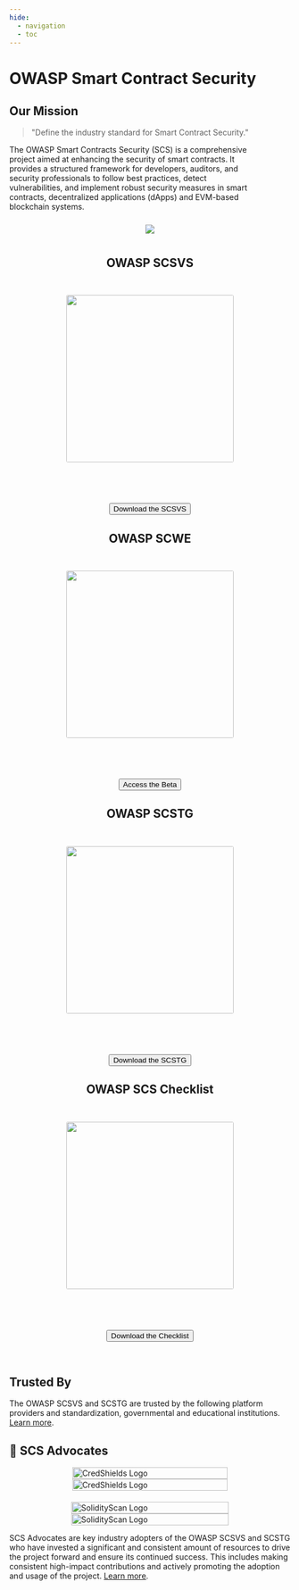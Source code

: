 ```yaml
---
hide:
  - navigation
  - toc
---
```


# OWASP Smart Contract Security

## Our Mission

<div class="scs-flex-container">

<div>
<blockquote>"Define the industry standard for Smart Contract Security."</blockquote>

<p style="padding-right: 4em;">The OWASP Smart Contracts Security (SCS) is a comprehensive project aimed at enhancing the security of smart contracts. It provides a structured framework for developers, auditors, and security professionals to follow best practices, detect vulnerabilities, and implement robust security measures in smart contracts, decentralized applications (dApps) and EVM-based blockchain systems.</p>
</div>

<center>
<img style="padding: 10px; max-width: 250px" src="assets/logo.svg" />
</center>

</div>

<div class="scs-flex-container" style="margin-top: 2em;">

<center>

<h2>OWASP SCSVS</h2>

<a href="../SCSVS"><img style="border-radius: 3px; margin: 2em;" width="300px" class="grow" src="assets/scsvs_cover.png"></a>

<br>

<button class="scs-button" onclick="window.location.href='https://github.com/OWASP/owasp-scsvs/releases/download/v0.0.1/OWASP_Smart_Contract_Security_Verification_Standard-0.0.1_en.pdf';"> Download the SCSVS</button>

</center>

<center>

<h2>OWASP SCWE</h2>

<a href="../SCWE"><img style="border-radius: 3px; margin: 2em;" width="300px" class="grow" src="assets/scwe_cover.png"></a>

<br>

<button class="scs-button" onclick="window.location.href='../SCWE';"> Access the Beta</button>

</center>

<center>

<h2>OWASP SCSTG</h2>

<a href="../SCSTG"><img style="border-radius: 3px; margin: 2em;" width="300px" class="grow"  src="assets/scstg_cover.png" /></a>

<br>

<button class="scs-button" onclick="window.location.href='https://github.com/OWASP/owasp-scstg/releases/download/v0.0.1/OWASP_Smart_Contract_Security_Testing_Guide_v0.0.1.pdf';"> Download the SCSTG</button>
</center>

<center>

<h2>OWASP SCS Checklist</h2>

<a href="../checklists"><img style="border-radius: 3px; margin: 2em;" width="300px" class="grow"  src="assets/scs_checklist.png" /></a>

<br>

<button class="scs-button" onclick="window.location.href='https://docs.google.com/spreadsheets/d/1Lx4v_dz9he42W0Tyj4gd_2vRhdud1N1rAg3UYv3pT3s/edit?gid=2037255517#gid=2037255517';"> Download the Checklist</button>

</center>

</div>

<br>

## Trusted By

The OWASP SCSVS and SCSTG are trusted by the following platform providers and standardization, governmental and educational institutions. [Learn more](SCSTG/0x02b-SCSVS-SCSTG-Adoption.md).


## 🥇 SCS Advocates


<div style="display: flex; flex-wrap: wrap; align-items: center; justify-content: center; gap: 20px;">
    <a href="https://credshields.com" target="_blank" style="text-decoration: none;">
        <img 
            src="assets/Images/Other/credshields-logo-b.png#gh-light-mode-only" 
            alt="CredShields Logo" 
            style="width: 100%; max-width: 350px;"
        >
        <img 
            src="assets/Images/Other/credshields-logo-w.png#gh-dark-mode-only" 
            alt="CredShields Logo" 
            style="width: 100%; max-width: 350px;"
        >
    </a>
    <a href="https://solidityscan.com" target="_blank" style="text-decoration: none;">
        <img 
            src="assets/Images/Other/solidityscan-logo-b.png#gh-light-mode-only" 
            alt="SolidityScan Logo" 
            style="width: 100%; max-width: 350px;"
        >
        <img 
            src="assets/Images/Other/solidityscan-logo-w.png#gh-dark-mode-only" 
            alt="SolidityScan Logo" 
            style="width: 100%; max-width: 350px;"
        >
    </a>
</div>



SCS Advocates are key industry adopters of the OWASP SCSVS and SCSTG who have invested a significant and consistent amount of resources to drive the project forward and ensure its continued success. This includes making consistent high-impact contributions and actively promoting the adoption and usage of the project. [Learn more](SCSTG/0x02c-Acknowledgements.md).

<br>
